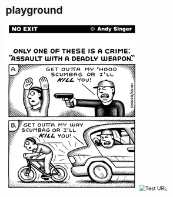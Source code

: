 # playground

![Assualt](assault_with_deadly_weapon.gif)
![Test URL](https://www.google.com/images/branding/googlelogo/2x/googlelogo_color_92x30dp.png)
